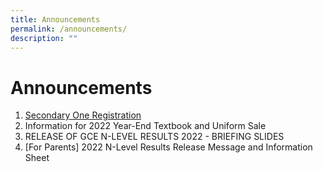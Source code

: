 ```yaml
---
title: Announcements
permalink: /announcements/
description: ""
---
```

# **Announcements**

1. [Secondary One Registration](/others/news-archive/2022/secondary-one-registration/) 
2. Information for 2022 Year-End Textbook and Uniform Sale
3. RELEASE OF GCE N-LEVEL RESULTS 2022 - BRIEFING SLIDES
4. \[For Parents] 2022 N-Level Results Release Message and Information Sheet